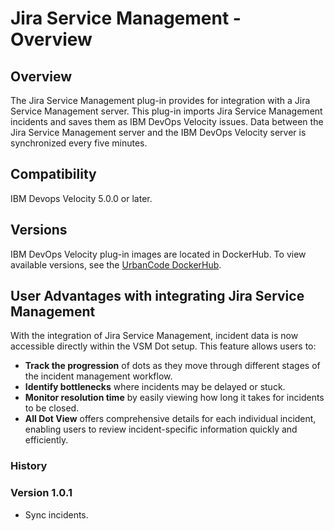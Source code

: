 
# Jira Service Management - Overview

## Overview

The Jira Service Management plug-in provides for integration with a Jira Service Management server. This plug-in imports Jira Service Management incidents and saves them as IBM DevOps Velocity issues. Data between the Jira Service Management server and the IBM DevOps Velocity server is synchronized every five minutes.

## Compatibility

IBM Devops Velocity 5.0.0 or later.

## Versions

IBM DevOps Velocity plug-in images are located in DockerHub. To view available versions, see the [UrbanCode DockerHub](https://hub.docker.com/r/urbancode/ucv-ext-jira-service-management/tags).

## User Advantages with integrating Jira Service Management

With the integration of Jira Service Management, incident data is now accessible directly within the VSM Dot setup. This feature allows users to:
* **Track the progression** of dots as they move through different stages of the incident management workflow.
* **Identify bottlenecks** where incidents may be delayed or stuck.
* **Monitor resolution time** by easily viewing how long it takes for incidents to be closed.
* **All Dot View** offers comprehensive details for each individual incident, enabling users to review incident-specific information quickly and efficiently.

### History

### Version 1.0.1

* Sync incidents.

